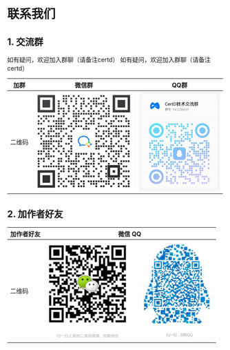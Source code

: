 # 联系我们

## 1. 交流群
如有疑问，欢迎加入群聊（请备注certd）
如有疑问，欢迎加入群聊（请备注certd）

| 加群 | 微信群 | QQ群 |
|---------|-------|-------|
| 二维码 | <img height="230" src="./images/wx.png"> | <img height="230" src="./images/qq.png"> |

## 2. 加作者好友

| 加作者好友 | 微信 QQ                                                       |
|---------|-------------------------------------------------------------|
| 二维码 | <img height="230" src="./images/me.png"> |
